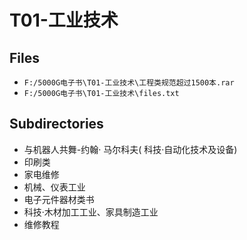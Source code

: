 # T01-工业技术

## Files

- `F:/5000G电子书\T01-工业技术\工程类规范超过1500本.rar`
- `F:/5000G电子书\T01-工业技术\files.txt`

## Subdirectories

- 与机器人共舞-约翰· 马尔科夫( 科技·自动化技术及设备)
- 印刷类
- 家电维修
- 机械、仪表工业
- 电子元件器材类书
- 科技·木材加工工业、家具制造工业
- 维修教程
